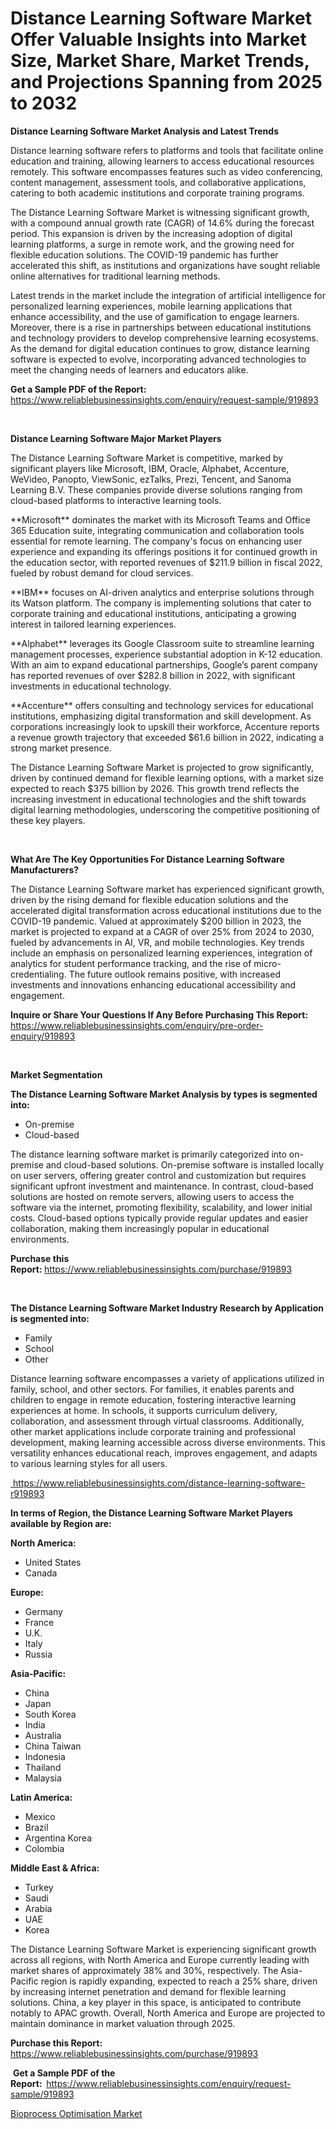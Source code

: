 <p><h1>Distance Learning Software Market Offer Valuable Insights into Market Size, Market Share, Market Trends, and Projections Spanning from 2025 to 2032</h1></p><p><strong>Distance Learning Software Market Analysis and Latest Trends</strong></p>
<p><p>Distance learning software refers to platforms and tools that facilitate online education and training, allowing learners to access educational resources remotely. This software encompasses features such as video conferencing, content management, assessment tools, and collaborative applications, catering to both academic institutions and corporate training programs.</p><p>The Distance Learning Software Market is witnessing significant growth, with a compound annual growth rate (CAGR) of 14.6% during the forecast period. This expansion is driven by the increasing adoption of digital learning platforms, a surge in remote work, and the growing need for flexible education solutions. The COVID-19 pandemic has further accelerated this shift, as institutions and organizations have sought reliable online alternatives for traditional learning methods.</p><p>Latest trends in the market include the integration of artificial intelligence for personalized learning experiences, mobile learning applications that enhance accessibility, and the use of gamification to engage learners. Moreover, there is a rise in partnerships between educational institutions and technology providers to develop comprehensive learning ecosystems. As the demand for digital education continues to grow, distance learning software is expected to evolve, incorporating advanced technologies to meet the changing needs of learners and educators alike.</p></p>
<p><strong>Get a Sample PDF of the Report:&nbsp;</strong> <a href="https://www.reliablebusinessinsights.com/enquiry/request-sample/919893?utm_campaign=2318&utm_medium=2&utm_source=Github&utm_content=ia&utm_term=06032025&utm_id=distance-learning-software">https://www.reliablebusinessinsights.com/enquiry/request-sample/919893</a></p>
<p>&nbsp;</p>
<p><strong>Distance Learning Software Major Market Players</strong></p>
<p><p>The Distance Learning Software Market is competitive, marked by significant players like Microsoft, IBM, Oracle, Alphabet, Accenture, WeVideo, Panopto, ViewSonic, ezTalks, Prezi, Tencent, and Sanoma Learning B.V. These companies provide diverse solutions ranging from cloud-based platforms to interactive learning tools.</p><p>**Microsoft** dominates the market with its Microsoft Teams and Office 365 Education suite, integrating communication and collaboration tools essential for remote learning. The company's focus on enhancing user experience and expanding its offerings positions it for continued growth in the education sector, with reported revenues of $211.9 billion in fiscal 2022, fueled by robust demand for cloud services.</p><p>**IBM** focuses on AI-driven analytics and enterprise solutions through its Watson platform. The company is implementing solutions that cater to corporate training and educational institutions, anticipating a growing interest in tailored learning experiences.</p><p>**Alphabet** leverages its Google Classroom suite to streamline learning management processes, experience substantial adoption in K-12 education. With an aim to expand educational partnerships, Google’s parent company has reported revenues of over $282.8 billion in 2022, with significant investments in educational technology.</p><p>**Accenture** offers consulting and technology services for educational institutions, emphasizing digital transformation and skill development. As corporations increasingly look to upskill their workforce, Accenture reports a revenue growth trajectory that exceeded $61.6 billion in 2022, indicating a strong market presence.</p><p>The Distance Learning Software Market is projected to grow significantly, driven by continued demand for flexible learning options, with a market size expected to reach $375 billion by 2026. This growth trend reflects the increasing investment in educational technologies and the shift towards digital learning methodologies, underscoring the competitive positioning of these key players.</p></p>
<p>&nbsp;</p>
<p><strong>What Are The Key Opportunities For Distance Learning Software Manufacturers?</strong></p>
<p><p>The Distance Learning Software market has experienced significant growth, driven by the rising demand for flexible education solutions and the accelerated digital transformation across educational institutions due to the COVID-19 pandemic. Valued at approximately $200 billion in 2023, the market is projected to expand at a CAGR of over 25% from 2024 to 2030, fueled by advancements in AI, VR, and mobile technologies. Key trends include an emphasis on personalized learning experiences, integration of analytics for student performance tracking, and the rise of micro-credentialing. The future outlook remains positive, with increased investments and innovations enhancing educational accessibility and engagement.</p></p>
<p><strong>Inquire or Share Your Questions If Any Before Purchasing This Report:</strong> <a href="https://www.reliablebusinessinsights.com/enquiry/pre-order-enquiry/919893?utm_campaign=2318&utm_medium=2&utm_source=Github&utm_content=ia&utm_term=06032025&utm_id=distance-learning-software">https://www.reliablebusinessinsights.com/enquiry/pre-order-enquiry/919893</a></p>
<p>&nbsp;</p>
<p><strong>Market Segmentation</strong></p>
<p><strong>The Distance Learning Software Market Analysis by types is segmented into:</strong></p>
<p><ul><li>On-premise</li><li>Cloud-based</li></ul></p>
<p><p>The distance learning software market is primarily categorized into on-premise and cloud-based solutions. On-premise software is installed locally on user servers, offering greater control and customization but requires significant upfront investment and maintenance. In contrast, cloud-based solutions are hosted on remote servers, allowing users to access the software via the internet, promoting flexibility, scalability, and lower initial costs. Cloud-based options typically provide regular updates and easier collaboration, making them increasingly popular in educational environments.</p></p>
<p><strong>Purchase this Report:&nbsp;</strong><a href="https://www.reliablebusinessinsights.com/purchase/919893?utm_campaign=2318&utm_medium=2&utm_source=Github&utm_content=ia&utm_term=06032025&utm_id=distance-learning-software">https://www.reliablebusinessinsights.com/purchase/919893</a></p>
<p>&nbsp;</p>
<p><strong>The Distance Learning Software Market Industry Research by Application is segmented into:</strong></p>
<p><ul><li>Family</li><li>School</li><li>Other</li></ul></p>
<p><p>Distance learning software encompasses a variety of applications utilized in family, school, and other sectors. For families, it enables parents and children to engage in remote education, fostering interactive learning experiences at home. In schools, it supports curriculum delivery, collaboration, and assessment through virtual classrooms. Additionally, other market applications include corporate training and professional development, making learning accessible across diverse environments. This versatility enhances educational reach, improves engagement, and adapts to various learning styles for all users.</p></p>
<p><a href="https://www.reliablebusinessinsights.com/distance-learning-software-r919893?utm_campaign=2318&utm_medium=2&utm_source=Github&utm_content=ia&utm_term=06032025&utm_id=distance-learning-software">&nbsp;https://www.reliablebusinessinsights.com/distance-learning-software-r919893</a></p>
<p><strong>In terms of Region, the Distance Learning Software Market Players available by Region are:</strong></p>
<p>
    <p> <strong> North America: </strong>
        <ul>
            <li>United States</li>
            <li>Canada</li>
        </ul>
        </p> 
    <p> <strong> Europe: </strong>
        <ul>
            <li>Germany</li>
            <li>France</li>
            <li>U.K.</li>
            <li>Italy</li>
            <li>Russia</li>
        </ul>
        </p> 
    <p> <strong> Asia-Pacific: </strong>
        <ul>
            <li>China</li>
            <li>Japan</li>
            <li>South Korea</li>
            <li>India</li>
            <li>Australia</li>
            <li>China Taiwan</li>
            <li>Indonesia</li>
            <li>Thailand</li>
            <li>Malaysia</li>
        </ul>
        </p> 
    <p> <strong> Latin America: </strong>
        <ul>
            <li>Mexico</li>
            <li>Brazil</li>
            <li>Argentina Korea</li>
            <li>Colombia</li>
        </ul>
        </p> 
    <p> <strong> Middle East & Africa: </strong>
        <ul>
            <li>Turkey</li>
            <li>Saudi</li>
            <li>Arabia</li>
            <li>UAE</li>
            <li>Korea</li>
        </ul>
    </p>
    </p>
<p><p>The Distance Learning Software Market is experiencing significant growth across all regions, with North America and Europe currently leading with market shares of approximately 38% and 30%, respectively. The Asia-Pacific region is rapidly expanding, expected to reach a 25% share, driven by increasing internet penetration and demand for flexible learning solutions. China, a key player in this space, is anticipated to contribute notably to APAC growth. Overall, North America and Europe are projected to maintain dominance in market valuation through 2025.</p></p>
<p><strong>Purchase this Report: </strong><a href="https://www.reliablebusinessinsights.com/purchase/919893?utm_campaign=2318&utm_medium=2&utm_source=Github&utm_content=ia&utm_term=06032025&utm_id=distance-learning-software">https://www.reliablebusinessinsights.com/purchase/919893</a></p>
<p>&nbsp;<strong>Get a Sample PDF of the Report:&nbsp;&nbsp;</strong><a href="https://www.reliablebusinessinsights.com/enquiry/request-sample/919893?utm_campaign=2318&utm_medium=2&utm_source=Github&utm_content=ia&utm_term=06032025&utm_id=distance-learning-software">https://www.reliablebusinessinsights.com/enquiry/request-sample/919893</a></p>
<p><strong></strong></p>
<p><p><a href="https://github.com/HobertDavis43/Market-Research-Report-List-1/blob/main/bioprocess-optimisation-market.md?utm_campaign=2318&utm_medium=2&utm_source=Github&utm_content=ia&utm_term=06032025&utm_id=distance-learning-software">Bioprocess Optimisation Market</a></p></p>